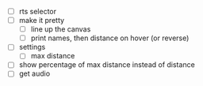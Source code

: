 - [ ] rts selector
- [ ] make it pretty
  - [ ] line up the canvas
  - [ ] print names, then distance on hover (or reverse)
- [ ] settings
  - [ ] max distance
- [ ] show percentage of max distance instead of distance
- [ ] get audio
